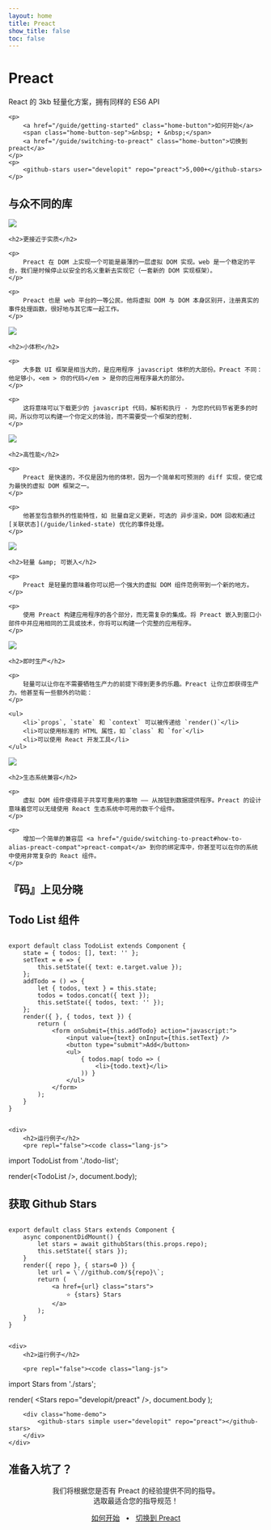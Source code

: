```yaml
---
layout: home
title: Preact
show_title: false
toc: false
---
```



<jumbotron>
    <h1>
        <logo height="1.5em" title="Preact" text>Preact</logo>
    </h1>

   <p>React 的 3kb 轻量化方案，拥有同样的 ES6 API</p>

    <p>
        <a href="/guide/getting-started" class="home-button">如何开始</a>
        <span class="home-button-sep">&nbsp; • &nbsp;</span>
        <a href="/guide/switching-to-preact" class="home-button">切换到 preact</a>
    </p>
    <p>
        <github-stars user="developit" repo="preact">5,000+</github-stars>
    </p>
</jumbotron>


<section class="home-top">
    <h1>与众不同的库</h1>
</section>


<section class="home-section">
    <img src="/assets/home/metal.svg">

    <h2>更接近于实质</h2>

    <p>
		Preact 在 DOM 上实现一个可能是最薄的一层虚拟 DOM 实现。web 是一个稳定的平台，我们是时候停止以安全的名义重新去实现它（一套新的 DOM 实现框架）。
    </p>

    <p>
		Preact 也是 web 平台的一等公民，他将虚拟 DOM 与 DOM 本身区别开，注册真实的事件处理函数，很好地与其它库一起工作。
    </p>
</section>


<section class="home-section">
    <img src="/assets/home/size.svg">

    <h2>小体积</h2>

    <p>
		大多数 UI 框架是相当大的，是应用程序 javascript 体积的大部份。Preact 不同：他足够小，<em > 你的代码</em > 是你的应用程序最大的部分。
    </p>

    <p>
		这将意味可以下载更少的 javascript 代码，解析和执行 - 为您的代码节省更多的时间，所以你可以构建一个你定义的体验，而不需要受一个框架的控制.
    </p>
</section>


<section class="home-section">
    <img src="/assets/home/performance.svg">

    <h2>高性能</h2>

    <p>
		Preact 是快速的，不仅是因为他的体积，因为一个简单和可预测的 diff 实现，使它成为最快的虚拟 DOM 框架之一。
    </p>

    <p>
        他甚至包含额外的性能特性，如 批量自定义更新，可选的 异步渲染，DOM 回收和通过[关联状态](/guide/linked-state) 优化的事件处理。
    </p>
</section>


<section class="home-section">
    <img src="/assets/home/portable.svg">

    <h2>轻量 &amp; 可嵌入</h2>

    <p>
        Preact 是轻量的意味着你可以把一个强大的虚拟 DOM 组件范例带到一个新的地方。
    </p>

    <p>
        使用 Preact 构建应用程序的各个部分，而无需复杂的集成。将 Preact 嵌入到窗口小部件中并应用相同的工具或技术，你将可以构建一个完整的应用程序。
    </p>
</section>


<section class="home-section">
    <img src="/assets/home/productive.svg">

    <h2>即时生产</h2>

    <p>
        轻量可以让你在不需要牺牲生产力的前提下得到更多的乐趣。Preact 让你立即获得生产力。他甚至有一些额外的功能：
    </p>

    <ul>
        <li>`props`, `state` 和 `context` 可以被传递给 `render()`</li>
        <li>可以使用标准的 HTML 属性，如 `class` 和 `for`</li>
        <li>可以使用 React 开发工具</li>
    </ul>
</section>


<section class="home-section">
    <img src="/assets/home/compatible.svg">

    <h2>生态系统兼容</h2>

    <p>
        虚拟 DOM 组件使得易于共享可重用的事物 —— 从按钮到数据提供程序。Preact 的设计意味着您可以无缝使用 React 生态系统中可用的数千个组件。
    </p>

    <p>
        增加一个简单的兼容层 <a href="/guide/switching-to-preact#how-to-alias-preact-compat">preact-compat</a> 到你的绑定库中，你甚至可以在你的系统中使用非常复杂的 React 组件。
    </p>
</section>


<section class="home-top">
    <h1>『码』上见分晓</h1>
</section>


<section class="home-split">
    <div>
        <h2>Todo List 组件</h2>
        <pre><code class="lang-js">
export default class TodoList extends Component {
    state = { todos: [], text: '' };
    setText = e =&gt; {
        this.setState({ text: e.target.value });
    };
    addTodo = () =&gt; {
        let { todos, text } = this.state;
        todos = todos.concat({ text });
        this.setState({ todos, text: '' });
    };
    render({ }, { todos, text }) {
        return (
            &lt;form onSubmit={this.addTodo} action="javascript:"&gt;
                &lt;input value={text} onInput={this.setText} /&gt;
                &lt;button type="submit"&gt;Add&lt;/button&gt;
                &lt;ul&gt;
                    { todos.map( todo =&gt; (
                        &lt;li&gt;{todo.text}&lt;/li&gt;
                    )) }
                &lt;/ul&gt;
            &lt;/form&gt;
        );
    }
}
        </code></pre>
    </div>

    <div>
        <h2>运行例子</h2>
        <pre repl="false"><code class="lang-js">
import TodoList from './todo-list';

render(&lt;TodoList /&gt;, document.body);
        </code></pre>
        <div class="home-demo">
            <todo-list></todo-list>
        </div>
    </div>
</section>


<section class="home-split">
    <div>
        <h2>获取 Github Stars</h2>
        <pre><code class="lang-js">
export default class Stars extends Component {
    async componentDidMount() {
        let stars = await githubStars(this.props.repo);
        this.setState({ stars });
    }
    render({ repo }, { stars=0 }) {
        let url = \`//github.com/${repo}\`;
        return (
            &lt;a href={url} class="stars"&gt;
                ⭐️ {stars} Stars
            &lt;/a&gt;
        );
    }
}
        </code></pre>
    </div>

    <div>
        <h2>运行例子</h2>

        <pre repl="false"><code class="lang-js">
import Stars from './stars';

render(
    &lt;Stars repo="developit/preact" /&gt;,
    document.body
);
        </code></pre>

        <div class="home-demo">
            <github-stars simple user="developit" repo="preact"></github-stars>
        </div>
    </div>
</section>


<section class="home-top">
    <h1>准备入坑了？</h1>
</section>


<section style="text-align:center;">
    <p>
        我们将根据您是否有 Preact 的经验提供不同的指导。
        <br>
        选取最适合您的指导规范！
    </p>
    <p>
        <a href="/guide/getting-started" class="home-button">如何开始</a>
        <span class="home-button-sep">&nbsp; • &nbsp;</span>
        <a href="/guide/switching-to-preact" class="home-button">切换到 Preact</a>
    </p>
</section>
